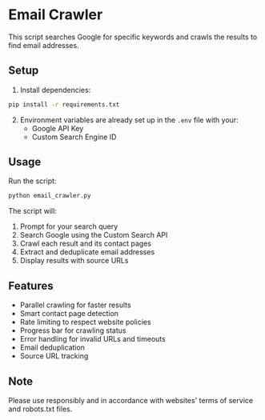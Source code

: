 # Email Crawler

This script searches Google for specific keywords and crawls the results to find email addresses.

## Setup

1. Install dependencies:
```bash
pip install -r requirements.txt
```

2. Environment variables are already set up in the `.env` file with your:
   - Google API Key
   - Custom Search Engine ID

## Usage

Run the script:
```bash
python email_crawler.py
```

The script will:
1. Prompt for your search query
2. Search Google using the Custom Search API
3. Crawl each result and its contact pages
4. Extract and deduplicate email addresses
5. Display results with source URLs

## Features

- Parallel crawling for faster results
- Smart contact page detection
- Rate limiting to respect website policies
- Progress bar for crawling status
- Error handling for invalid URLs and timeouts
- Email deduplication
- Source URL tracking

## Note

Please use responsibly and in accordance with websites' terms of service and robots.txt files.
